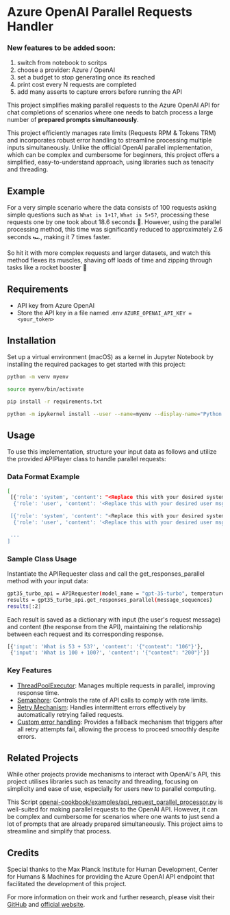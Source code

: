 # Azure OpenAI Parallel Requests Handler

### New features to be added soon:
1. switch from notebook to scritps
2. choose a provider: Azure / OpenAI
3. set a budget to stop generating once its reached
4. print cost every N requests are completed
5. add many asserts to capture errors before running the API


This project simplifies making parallel requests to the Azure OpenAI API for chat completions of scenarios where one needs to batch process a large number of **prepared prompts simultaneously**.



This project efficiently manages rate limits (Requests RPM & Tokens TRM) and incorporates robust error handling to streamline processing multiple inputs simultaneously. Unlike the official OpenAI parallel implementation, which can be complex and cumbersome for beginners, this project offers a simplified, easy-to-understand approach, using libraries such as tenacity and threading.

## Example

For a very simple scenario where the data consists of 100 requests asking simple questions such as `What is 1+1?`, `What is 5+5?`, processing these requests one by one took about 18.6 seconds 🛵. However, using the parallel processing method, this time was significantly reduced to approximately 2.6 seconds 🏎️, making it 7 times faster.


So hit it with more complex requests and larger datasets, and watch this method flexes its muscles, shaving off loads of time and zipping through tasks like a rocket booster 🚀

## Requirements

- API key from Azure OpenAI
- Store the API key in a file named .env `AZURE_OPENAI_API_KEY = <your_token>`

## Installation

Set up a virtual environment (macOS) as a kernel in Jupyter Notebook by installing the required packages to get started with this project:

```bash
python -m venv myenv

source myenv/bin/activate

pip install -r requirements.txt

python -m ipykernel install --user --name=myenv --display-name="Python 3.11 (myenv)"
```

## Usage

To use this implementation, structure your input data as follows and utilize the provided APIPlayer class to handle parallel requests:

### Data Format Example

```bash
[
 [{'role': 'system', 'content': "<Replace this with your desired system msg>"},
  {'role': 'user', 'content': '<Replace this with your desired user msg>'}],

 [{'role': 'system', 'content': "<Replace this with your desired system msg>"},
  {'role': 'user', 'content': '<Replace this with your desired user msg>'}],

 ...
]
```

### Sample Class Usage

Instantiate the APIRequester class and call the get_responses_parallel method with your input data:

```bash
gpt35_turbo_api = APIRequester(model_name = "gpt-35-turbo", temperature = 1.0, max_tokens = 20, rate_limit = 100, token_rate_limit = 10000)  
results = gpt35_turbo_api.get_responses_parallel(message_sequences)
results[:2]
```

Each result is saved as a dictionary with input (the user's request message) and content (the response from the API), maintaining the relationship between each request and its corresponding response.

```bash
[{'input': 'What is 53 + 53?', 'content': '{"content": "106"}'},
 {'input': 'What is 100 + 100?', 'content': '{"content": "200"}'}]
```

### Key Features

- [ThreadPoolExecutor](https://docs.python.org/3/library/concurrent.futures.html): Manages multiple requests in parallel, improving response time.
- [Semaphore](https://docs.python.org/3/library/threading.html#semaphore-example): Controls the rate of API calls to comply with rate limits.
- [Retry Mechanism](https://tenacity.readthedocs.io/en/latest/): Handles intermittent errors effectively by automatically retrying failed requests.
- [Custom error handling](https://tenacity.readthedocs.io/en/latest/index.html?highlight=retry_error_callback#custom-callbacks): Provides a fallback mechanism that triggers after all retry attempts fail, allowing the process to proceed smoothly despite errors.

## Related Projects

While other projects provide mechanisms to interact with OpenAI's API, this project utilises libraries such as tenacity and threading, focusing on simplicity and ease of use, especially for users new to parallel computing.

This Script [openai-cookbook/examples/api_request_parallel_processor.py](https://github.com/openai/openai-cookbook/blob/970d8261fbf6206718fe205e88e37f4745f9cf76/examples/api_request_parallel_processor.py) is well-suited for making parallel requests to the OpenAI API. However, it can be complex and cumbersome for scenarios where one wants to just send a lot of prompts that are already prepared simultaneously. This project aims to streamline and simplify that process.



## Credits

Special thanks to the Max Planck Institute for Human Development, Center for Humans & Machines for providing the Azure OpenAI API endpoint that facilitated the development of this project.

For more information on their work and further research, please visit their [GitHub](https://github.com/center-for-humans-and-machines) and [official website](https://www.mpib-berlin.mpg.de/chm).

